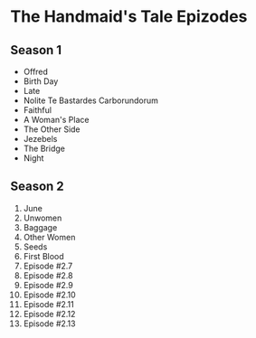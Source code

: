 # The Handmaid's Tale Epizodes

## Season 1
* Offred
* Birth Day
* Late
* Nolite Te Bastardes Carborundorum
* Faithful
* A Woman's Place
* The Other Side
* Jezebels
* The Bridge
* Night

## Season 2
1. June
1. Unwomen
1. Baggage
1. Other Women
1. Seeds
1. First Blood
1. Episode #2.7
1. Episode #2.8
1. Episode #2.9
1. Episode #2.10
1. Episode #2.11
1. Episode #2.12
1. Episode #2.13

